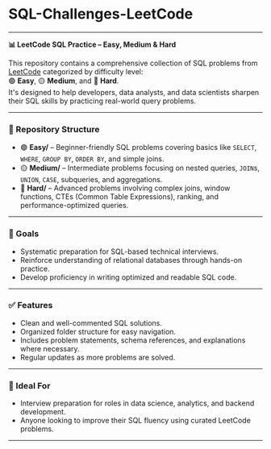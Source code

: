 # SQL-Challenges-LeetCode
---

**📊 LeetCode SQL Practice – Easy, Medium & Hard**

This repository contains a comprehensive collection of SQL problems from [LeetCode](https://leetcode.com/problemset/database/) categorized by difficulty level:  
🟢 **Easy**, 🟡 **Medium**, and 🔴 **Hard**.  
It's designed to help developers, data analysts, and data scientists sharpen their SQL skills by practicing real-world query problems.

---

### 📁 Repository Structure
- 🟢 **Easy/** – Beginner-friendly SQL problems covering basics like `SELECT`, `WHERE`, `GROUP BY`, `ORDER BY`, and simple joins.
- 🟡 **Medium/** – Intermediate problems focusing on nested queries, `JOIN`s, `UNION`, `CASE`, subqueries, and aggregations.
- 🔴 **Hard/** – Advanced problems involving complex joins, window functions, CTEs (Common Table Expressions), ranking, and performance-optimized queries.

---

### 🎯 Goals
- Systematic preparation for SQL-based technical interviews.
- Reinforce understanding of relational databases through hands-on practice.
- Develop proficiency in writing optimized and readable SQL code.

---

### ✅ Features
- Clean and well-commented SQL solutions.
- Organized folder structure for easy navigation.
- Includes problem statements, schema references, and explanations where necessary.
- Regular updates as more problems are solved.

---

### 🚀 Ideal For
- Interview preparation for roles in data science, analytics, and backend development.
- Anyone looking to improve their SQL fluency using curated LeetCode problems.

---
